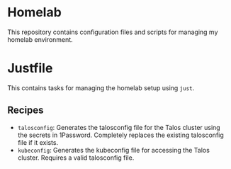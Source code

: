 # Homelab

This repository contains configuration files and scripts for managing my homelab environment.

# Justfile

This contains tasks for managing the homelab setup using `just`.

## Recipes
- `talosconfig`: Generates the talosconfig file for the Talos cluster using the secrets in 1Password. Completely replaces the existing talosconfig file if it exists.
- `kubeconfig`: Generates the kubeconfig file for accessing the Talos cluster. Requires a valid talosconfig file.